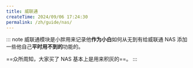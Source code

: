 ```yaml
---
title: 威联通
createTime: 2024/09/06 17:24:30
permalink: /zh/guide/nas/
---
```


::: note
威联通模块是小胖用来记录他**作为小白**如何从无到有给威联通 NAS 添加一些他自己**平时用不到的**功能的。

==众所周知，大家买了 NAS 基本上是用来积灰的==。
:::
